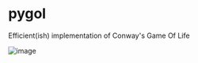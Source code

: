 # pygol
Efficient(ish) implementation of Conway's Game Of Life

![image](https://user-images.githubusercontent.com/86889292/138261104-9f4fbc92-0f59-49ca-95b4-c00ad869c5c2.png)

